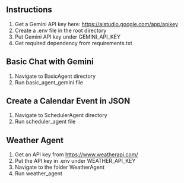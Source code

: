 ## Instructions
1. Get a Gemini API key here: https://aistudio.google.com/app/apikey
2. Create a .env file in the root directory
3. Put Gemini API key under GEMINI_API_KEY
4. Get required dependency from requirements.txt

## Basic Chat with Gemini
1. Navigate to BasicAgent directory
2. Run basic_agent_gemini file

## Create a Calendar Event in JSON
1. Navigate to SchedulerAgent directory
2. Run scheduler_agent file

## Weather Agent
1. Get an API key from https://www.weatherapi.com/
2. Put the API key in .env under WEATHER_API_KEY
3. Navigate to the folder WeatherAgent
4. Run weather_agent
